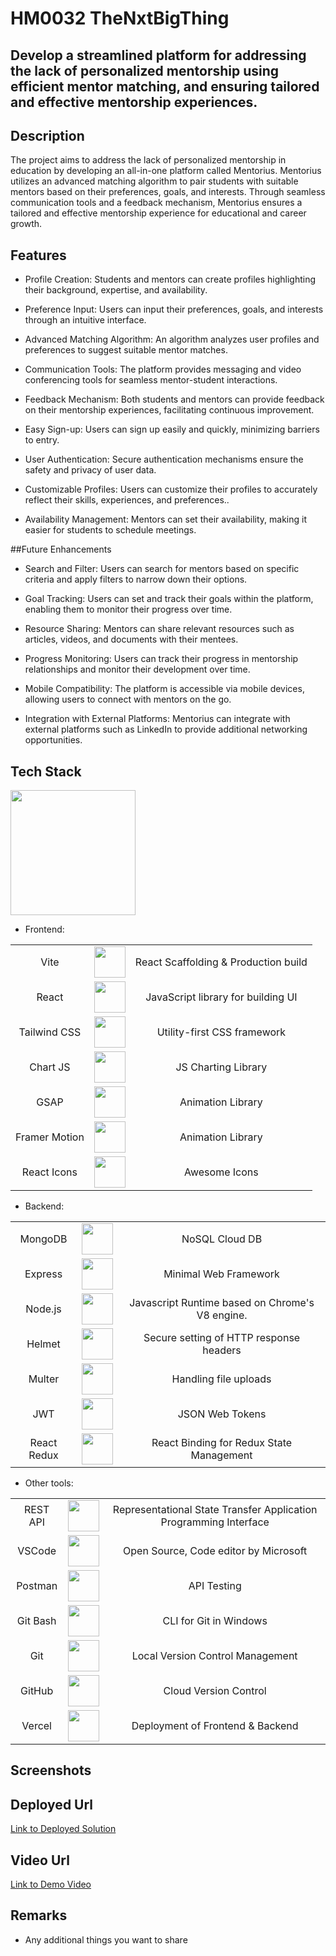 # HM0032 TheNxtBigThing

## Develop a streamlined platform for addressing the lack of personalized mentorship using efficient mentor matching, and ensuring tailored and effective mentorship experiences.

## Description
The project aims to address the lack of personalized mentorship in education by developing an all-in-one platform called Mentorius. Mentorius utilizes an advanced matching algorithm to pair students with suitable mentors based on their preferences, goals, and interests. Through seamless communication tools and a feedback mechanism, Mentorius ensures a tailored and effective mentorship experience for educational and career growth.

## Features
- Profile Creation: Students and mentors can create profiles highlighting their background, expertise, and availability.

- Preference Input: Users can input their preferences, goals, and interests through an intuitive interface.

- Advanced Matching Algorithm: An algorithm analyzes user profiles and preferences to suggest suitable mentor matches.

- Communication Tools: The platform provides messaging and video conferencing tools for seamless mentor-student interactions.

- Feedback Mechanism: Both students and mentors can provide feedback on their mentorship experiences, facilitating continuous improvement.

- Easy Sign-up: Users can sign up easily and quickly, minimizing barriers to entry.

- User Authentication: Secure authentication mechanisms ensure the safety and privacy of user data.

- Customizable Profiles: Users can customize their profiles to accurately reflect their skills, experiences, and preferences..
  
- Availability Management: Mentors can set their availability, making it easier for students to schedule meetings.

##Future Enhancements 
- Search and Filter: Users can search for mentors based on specific criteria and apply filters to narrow down their options.

- Goal Tracking: Users can set and track their goals within the platform, enabling them to monitor their progress over time.

- Resource Sharing: Mentors can share relevant resources such as articles, videos, and documents with their mentees.

- Progress Monitoring: Users can track their progress in mentorship relationships and monitor their development over time.

- Mobile Compatibility: The platform is accessible via mobile devices, allowing users to connect with mentors on the go.

- Integration with External Platforms: Mentorius can integrate with external platforms such as LinkedIn to provide additional networking opportunities.

## Tech Stack
<img src="https://miro.medium.com/v2/resize:fit:678/0*kxPYwfJmkXZ3iCWy.png" height="200" />


- Frontend:
<table width="50%" style="text-align:center;">
  <tr>
    <td>Vite</td>
    <td><img height="50" src="https://github.com/marwin1991/profile-technology-icons/assets/62091613/b40892ef-efb8-4b0e-a6b5-d1cfc2f3fc35" /></td>
    <td>React Scaffolding & Production build</td>
  </tr>
  <tr>
    <td>React</td>
    <td><img height="50" src="https://user-images.githubusercontent.com/25181517/183897015-94a058a6-b86e-4e42-a37f-bf92061753e5.png" /></td>
    <td>JavaScript library for building UI</td>
  </tr>
  <tr>
    <td>Tailwind CSS</td>
    <td><img height="50" src="https://user-images.githubusercontent.com/25181517/202896760-337261ed-ee92-4979-84c4-d4b829c7355d.png" /></td>
    <td>Utility-first CSS framework</td>
  </tr>
  <tr>
    <td>Chart JS</td>
    <td><img height="50" src="https://asset.brandfetch.io/idFdo8ulhr/idzj34qGQm.png" /></td>
    <td>JS Charting Library</td>
  </tr>
  <tr>
    <td>GSAP</td>
    <td><img height="50" src="https://gsap.com/community/uploads/monthly_2020_03/tweenmax.png.cf27916e926fbb328ff214f66b4c8429.png" /></td>
    <td>Animation Library</td>
  </tr>
  <tr>
    <td>Framer Motion</td>
    <td><img height="50" src="https://www.tpisoftware.com/tpu/File/html/202009/20200929151429/images/20200926171128.png" /></td>
    <td>Animation Library</td>
  </tr>
  <tr>
    <td>React Icons</td>
    <td><img height="50" src="https://files.raycast.com/oc6go44qmwcdrf5gn2af6f7ujb4e" /></td>
    <td>Awesome Icons</td>
  </tr>
</table>

- Backend:
<table width="50%" style="text-align:center;">
  <tr>
    <td>MongoDB</td>
    <td><img height="50" src="https://user-images.githubusercontent.com/25181517/182884177-d48a8579-2cd0-447a-b9a6-ffc7cb02560e.png" /></td>
    <td>NoSQL Cloud DB</td>
  </tr>
  <tr>
    <td>Express</td>
    <td><img height="50" src="https://user-images.githubusercontent.com/25181517/183859966-a3462d8d-1bc7-4880-b353-e2cbed900ed6.png" /></td>
    <td>Minimal Web Framework</td>
  </tr>
  <tr>
    <td>Node.js</td>
    <td><img height="50" src="https://user-images.githubusercontent.com/25181517/183568594-85e280a7-0d7e-4d1a-9028-c8c2209e073c.png" /></td>
    <td>Javascript Runtime based on Chrome's V8 engine.</td>
  </tr>
  <tr>
    <td>Helmet</td>
    <td><img height="50" src="https://i.pinimg.com/originals/3b/f7/e3/3bf7e32883de5cfc759d818ebae9eda8.png" /></td>
    <td>Secure setting of HTTP response headers</td>
  </tr>
  <tr>
    <td>Multer</td>
    <td><img height="50" src="https://user-images.githubusercontent.com/6388707/66124653-463a2d00-e5e5-11e9-8fed-b5bca26b66ea.png" /></td>
    <td>Handling file uploads</td>
  </tr>
  <tr>
    <td>JWT</td>
    <td><img height="50" src="https://seeklogo.com/images/J/jwt-logo-11B708E375-seeklogo.com.png" /></td>
    <td>JSON Web Tokens</td>
  </tr>
  <tr>
    <td>React Redux</td>
    <td><img height="50" src="https://user-images.githubusercontent.com/25181517/187896150-cc1dcb12-d490-445c-8e4d-1275cd2388d6.png" /></td>
    <td>React Binding for Redux State Management</td>
  </tr>
</table>

- Other tools:
<table width="50%" style="text-align:center">
  <tr>
    <td>REST API</td>
    <td><img height="50" src="https://user-images.githubusercontent.com/25181517/192107858-fe19f043-c502-4009-8c47-476fc89718ad.png" /></td>
    <td>Representational State Transfer Application Programming Interface</td>
  </tr>
  <tr>
    <td>VSCode</td>
    <td><img height="50" src="https://user-images.githubusercontent.com/25181517/192108891-d86b6220-e232-423a-bf5f-90903e6887c3.png" /></td>
    <td>Open Source, Code editor by Microsoft</td>
  </tr>
  <tr>
    <td>Postman</td>
    <td><img height="50" src="https://user-images.githubusercontent.com/25181517/192109061-e138ca71-337c-4019-8d42-4792fdaa7128.png" /></td>
    <td>API Testing</td>
  </tr>
  <tr>
    <td>Git Bash</td>
    <td><img height="50" src="https://user-images.githubusercontent.com/25181517/192158606-7c2ef6bd-6e04-47cf-b5bc-da2797cb5bda.png" /></td>
    <td>CLI for Git in Windows</td>
  </tr>
  <tr>
    <td>Git</td>
    <td><img height="50" src="https://user-images.githubusercontent.com/25181517/192108372-f71d70ac-7ae6-4c0d-8395-51d8870c2ef0.png" /></td>
    <td>Local Version Control Management</td>
  </tr>
  <tr>
    <td>GitHub</td>
    <td><img height="50" src="https://user-images.githubusercontent.com/25181517/192108374-8da61ba1-99ec-41d7-80b8-fb2f7c0a4948.png" /></td>
    <td>Cloud Version Control</td>
  </tr>
  <tr>
    <td>Vercel</td>
    <td><img height="50" src="https://static-00.iconduck.com/assets.00/vercel-icon-512x449-3422jidz.png" /></td>
    <td>Deployment of Frontend & Backend</td>
  </tr>
</table>
  
  
## Screenshots


## Deployed Url
[Link to Deployed Solution](gfgpccoe.in)

## Video Url
[Link to Demo Video](video_url)

## Remarks
- Any additional things you want to share
